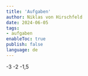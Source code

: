 ```yaml
---
title: 'Aufgaben'
author: Niklas von Hirschfeld
date: 2024-06-05
tags: 
- aufgaben
enableToc: true
publish: false
language: de
---
```


-3 -2 -1,5
